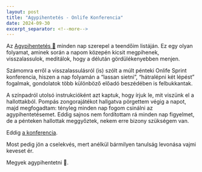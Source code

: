 ```yaml
---
layout: post
title: "Agypihentetés - Onlife Konferencia"
date: 2024-09-30
excerpt_separator: <!--more-->
---
```


Az [Agypihentetés 🧠](https://www.matevojts.hu/2023/03/27/agypihentetes-mosogep.html) minden nap szerepel a teendőim listáján. Ez egy olyan folyamat, aminek során a napom közepén kicsit megpihenek, visszalassulok, meditálok, hogy a délután gördülékenyebben menjen.

Számomra erről a visszalassulásról (is) szólt a múlt pénteki Onlife Sprint konferencia, hiszen a nap folyamán a “lassan sietni”, “hátralépni két lépést” fogalmak, gondolatok több különböző előadó beszédében is felbukkantak.<!--more-->

A színpadról utolsó instrukcióként azt kaptuk, hogy írjuk le, mit viszünk el a hallottakból. Pompás zongorajátékot hallgatva pörgettem végig a napot, majd megfogadtam: tényleg minden nap fogom csinálni az agypihentetésemet. Eddig sajnos nem fordítottam rá minden nap figyelmet, de a pénteken hallottak meggyőztek, nekem erre bizony szükségem van.

Eddig [a konferencia](https://onlife.academy/sprint/).

Most pedig jön a cselekvés, mert anélkül bármilyen tanulság levonása vajmi keveset ér.

Megyek agypihentetni 🧠.

